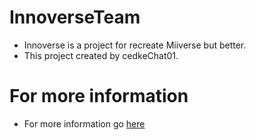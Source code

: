 # InnoverseTeam
- Innoverse is a project for recreate Miiverse but better.
- This project created by cedkeChat01.

# For more information
- For more information go [here]()
